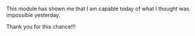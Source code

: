 This module has shown me that I am capable today of what I thought was 
impossible yesterday. 

Thank you for this chance!!!
